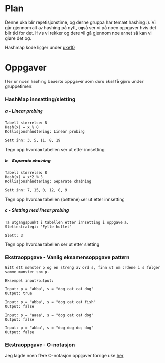 # Plan

Denne uka blir repetisjonstime, og denne gruppa har temaet hashing :). Vi går gjennom alt av hashing på nytt, også ser vi på noen oppgaver hvis det blir tid for det. Hvis vi rekker og dere vil gå gjennom noe annet så kan vi gjøre det og.

Hashmap kode ligger under [uke10](../uke10)

# Oppgaver

Her er noen hashing baserte oppgaver som dere skal få gjøre under gruppetimen:

### HashMap innsetting/sletting

##### a - Linear probing

```
Tabell størrelse: 8
Hash(x) = x % 8
Kollisjonshåndtering: Linear probing

Sett inn: 3, 5, 11, 8, 19
```

Tegn opp hvordan tabellen ser ut etter innsetting

##### b - Separate chaining

```
Tabell størrelse: 8
Hash(x) = x*2 % 8
Kollisjonshåndtering: Separate chaining

Sett inn: 7, 15, 0, 12, 8, 9
```

Tegn opp hvordan tabellen (bøttene) ser ut etter innsetting


##### c - Sletting med linear probing

```
Ta utgangspunkt i tabellen etter innsetting i oppgave a.
Slettestrategi: "Fylle hullet"

Slett: 3
```

Tegn opp hvordan tabellen ser ut etter sletting


### Ekstraoppgave - Vanlig eksamensoppgave pattern

```
Gitt ett mønster p og en streng av ord s, finn ut om ordene i s følger samme mønster som p.

Eksempel input/output:

Input: p = "abba", s = "dog cat cat dog"
Output: true

Input: p = "abba", s = "dog cat cat fish"
Output: false

Input: p = "aaaa", s = "dog cat cat dog"
Output: false

Input: p = "abba", s = "dog dog dog dog"
Output: false
```

### Ekstraoppgave - O-notasjon

Jeg lagde noen flere O-notasjon oppgaver forrige uke [her](../uke12/code/big_o_advanced.py)
